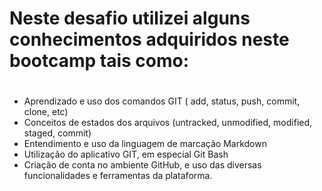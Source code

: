 #
# Neste desafio utilizei alguns conhecimentos adquiridos neste bootcamp tais como:
#
- Aprendizado e uso dos comandos GIT ( add, status, push, commit, clone, etc)
- Conceitos de estados dos arquivos (untracked, unmodified, modified, staged, commit)
- Entendimento e uso da linguagem de marcação Markdown
- Utilização do aplicativo GIT, em especial Git Bash
- Criação de conta no ambiente GitHub, e uso das diversas funcionalidades e ferramentas da plataforma.